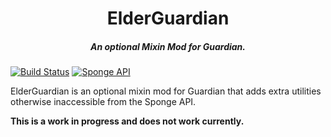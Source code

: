 <h1 align="center">ElderGuardian</h1>
<h5 align="center">An optional Mixin Mod for Guardian.</h5>

[![Build Status](https://travis-ci.org/connorhartley/elderguardian.svg?branch=master)](https://travis-ci.org/connorhartley/elderguardian) [![Sponge API](https://img.shields.io/badge/sponge--api-6.0.0-orange.svg)](https://github.com/SpongePowered/SpongeAPI)

ElderGuardian is an optional mixin mod for Guardian that adds extra utilities otherwise inaccessible from the Sponge API.

**This is a work in progress and does not work currently.**



